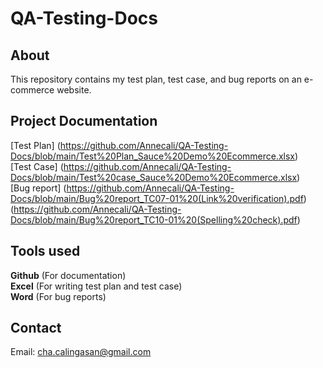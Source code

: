 # QA-Testing-Docs

## About
This repository contains my test plan, test case, and bug reports on an e-commerce website.

## Project Documentation
[Test Plan] 
(https://github.com/Annecali/QA-Testing-Docs/blob/main/Test%20Plan_Sauce%20Demo%20Ecommerce.xlsx)  
[Test Case] 
(https://github.com/Annecali/QA-Testing-Docs/blob/main/Test%20case_Sauce%20Demo%20Ecommerce.xlsx)  
[Bug report] 
(https://github.com/Annecali/QA-Testing-Docs/blob/main/Bug%20report_TC07-01%20(Link%20verification).pdf)  
(https://github.com/Annecali/QA-Testing-Docs/blob/main/Bug%20report_TC10-01%20(Spelling%20check).pdf)

## Tools used
**Github** (For documentation)  
**Excel** (For writing test plan and test case)  
**Word** (For bug reports)  

## Contact
Email: cha.calingasan@gmail.com
